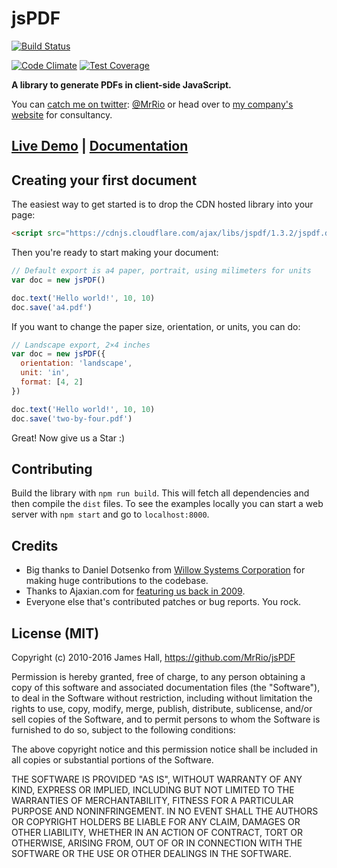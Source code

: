 # jsPDF

[![Build Status](https://saucelabs.com/buildstatus/jspdf)](https://saucelabs.com/beta/builds/526e7fda50bd4f97a854bf10f280305d)

[![Code Climate](https://codeclimate.com/repos/57f943855cdc43705e00592f/badges/2665cddeba042dc5191f/gpa.svg)](https://codeclimate.com/repos/57f943855cdc43705e00592f/feed) [![Test Coverage](https://codeclimate.com/repos/57f943855cdc43705e00592f/badges/2665cddeba042dc5191f/coverage.svg)](https://codeclimate.com/repos/57f943855cdc43705e00592f/coverage)

**A library to generate PDFs in client-side JavaScript.**

You can [catch me on twitter](http://twitter.com/MrRio): [@MrRio](http://twitter.com/MrRio) or head over to [my company's website](http://parall.ax) for consultancy.

## [Live Demo](http://rawgit.com/MrRio/jsPDF/master/) | [Documentation](http://rawgit.com/MrRio/jsPDF/master/docs/)

## Creating your first document

The easiest way to get started is to drop the CDN hosted library into your page:

```html
<script src="https://cdnjs.cloudflare.com/ajax/libs/jspdf/1.3.2/jspdf.debug.js"></script>
```

Then you're ready to start making your document:

```javascript
// Default export is a4 paper, portrait, using milimeters for units
var doc = new jsPDF()

doc.text('Hello world!', 10, 10)
doc.save('a4.pdf')
```

If you want to change the paper size, orientation, or units, you can do:

```javascript
// Landscape export, 2×4 inches
var doc = new jsPDF({
  orientation: 'landscape',
  unit: 'in',
  format: [4, 2]
})

doc.text('Hello world!', 10, 10)
doc.save('two-by-four.pdf')
```

Great! Now give us a Star :)

## Contributing
Build the library with `npm run build`. This will fetch all dependencies and then compile the `dist` files. To see the examples locally you can start a web server with `npm start` and go to `localhost:8000`.

## Credits
- Big thanks to Daniel Dotsenko from [Willow Systems Corporation](http://willow-systems.com) for making huge contributions to the codebase.
- Thanks to Ajaxian.com for [featuring us back in 2009](http://ajaxian.com/archives/dynamically-generic-pdfs-with-javascript).
- Everyone else that's contributed patches or bug reports. You rock.

## License (MIT)
Copyright (c) 2010-2016 James Hall, https://github.com/MrRio/jsPDF

Permission is hereby granted, free of charge, to any person obtaining
a copy of this software and associated documentation files (the
"Software"), to deal in the Software without restriction, including
without limitation the rights to use, copy, modify, merge, publish,
distribute, sublicense, and/or sell copies of the Software, and to
permit persons to whom the Software is furnished to do so, subject to
the following conditions:

The above copyright notice and this permission notice shall be
included in all copies or substantial portions of the Software.

THE SOFTWARE IS PROVIDED "AS IS", WITHOUT WARRANTY OF ANY KIND,
EXPRESS OR IMPLIED, INCLUDING BUT NOT LIMITED TO THE WARRANTIES OF
MERCHANTABILITY, FITNESS FOR A PARTICULAR PURPOSE AND
NONINFRINGEMENT. IN NO EVENT SHALL THE AUTHORS OR COPYRIGHT HOLDERS BE
LIABLE FOR ANY CLAIM, DAMAGES OR OTHER LIABILITY, WHETHER IN AN ACTION
OF CONTRACT, TORT OR OTHERWISE, ARISING FROM, OUT OF OR IN CONNECTION
WITH THE SOFTWARE OR THE USE OR OTHER DEALINGS IN THE SOFTWARE.
